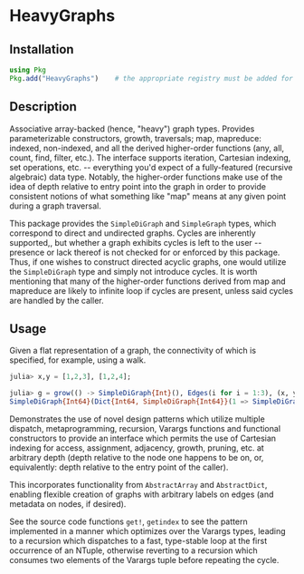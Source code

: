 # HeavyGraphs

## Installation
```julia
using Pkg
Pkg.add("HeavyGraphs")    # the appropriate registry must be added for this to work
```

## Description
Associative array-backed (hence, "heavy") graph types. Provides
parameterizable constructors, growth, traversals; map, mapreduce:
indexed, non-indexed, and all the derived higher-order functions (any,
all, count, find, filter, etc.). The interface supports iteration,
Cartesian indexing, set operations, etc. -- everything you'd expect of
a fully-featured (recursive algebraic) data type. Notably, the
higher-order functions make use of the idea of depth relative to
entry point into the graph in order to provide consistent notions of
what something like "map" means at any given point during a graph
traversal.

This package provides the `SimpleDiGraph` and `SimpleGraph` types,
which correspond to direct and undirected graphs. Cycles are
inherently supported,, but whether a graph exhibits cycles is left to
the user -- presence or lack thereof is not checked for or enforced by
this package. Thus, if one wishes to construct directed acyclic
graphs, one would utilize the `SimpleDiGraph` type and simply not
introduce cycles. It is worth mentioning that many of the higher-order
functions derived from map and mapreduce are likely to infinite loop
if cycles are present, unless said cycles are handled by the caller.

## Usage

Given a flat representation of a graph, the connectivity of which is
specified, for example, using a walk.
```julia
julia> x,y = [1,2,3], [1,2,4];

julia> g = grow(() -> SimpleDiGraph{Int}(), Edges(i for i = 1:3), (x, y))
SimpleDiGraph{Int64}(Dict{Int64, SimpleDiGraph{Int64}}(1 => SimpleDiGraph{Int64}(Dict{Int64, SimpleDiGraph{Int64}}(2 => SimpleDiGraph{Int64}(Dict{Int64, SimpleDiGraph{Int64}}(4 => SimpleDiGraph{Int64}(Dict{Int64, SimpleDiGraph{Int64}}(), Any[]), 3 => SimpleDiGraph{Int64}(Dict{Int64, SimpleDiGraph{Int64}}(), Any[])), Any[])), Any[])), Any[])
```

Demonstrates the use of novel design patterns which utilize multiple
dispatch, metaprogramming, recursion, Varargs functions and functional
constructors to provide an interface which permits the use of
Cartesian indexing for access, assignment, adjacency, growth, pruning,
etc. at arbitrary depth (depth relative to the node one happens to be
on, or, equivalently: depth relative to the entry point of the
caller).

This incorporates functionality from `AbstractArray` and
`AbstractDict`, enabling flexible creation of graphs with arbitrary
labels on edges (and metadata on nodes, if desired).

See the source code functions `get!`, `getindex` to see the pattern
implemented in a manner which optimizes over the Varargs types,
leading to a recursion which dispatches to a fast, type-stable loop at
the first occurrence of an NTuple, otherwise reverting to a recursion
which consumes two elements of the Varargs tuple before repeating the
cycle.
